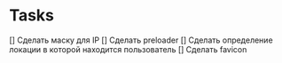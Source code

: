 # Tasks
[] Сделать маску для IP
[] Сделать preloader
[] Сделать определение локации в которой находится пользователь
[] Сделать favicon